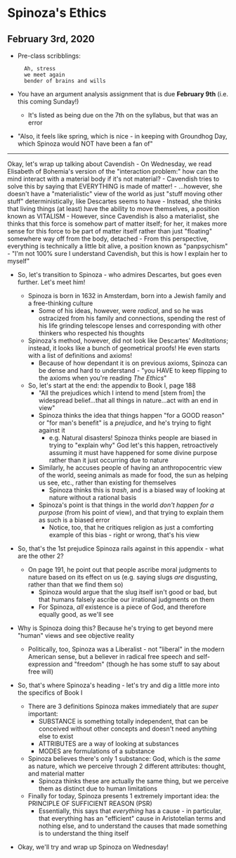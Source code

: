 # Spinoza's Ethics

## February 3rd, 2020

- Pre-class scribblings:

        Ah, stress
        we meet again
        bender of brains and wills

- You have an argument analysis assignment that is due **February 9th** (i.e. this coming Sunday!)
    - It's listed as being due on the 7th on the syllabus, but that was an error
- "Also, it feels like spring, which is nice - in keeping with Groundhog Day, which Spinoza would NOT have been a fan of"
--------------------------------------------------------------------------------

Okay, let's wrap up talking about Cavendish
    - On Wednesday, we read Elisabeth of Bohemia's version of the "interaction problem:" how can the mind interact with a material body if it's not material?
    - Cavendish tries to solve this by saying that EVERYTHING is made of matter!
        - ...however, she doesn't have a "materialistic" view of the world as just "stuff moving other stuff" deterministically, like Descartes seems to have
        - Instead, she thinks that living things (at least) have the ability to move themselves, a position known as VITALISM
            - However, since Cavendish is also a materialist, she thinks that this force is somehow part of matter itself; for her, it makes more sense for this force to be part of matter itself rather than just "floating" somewhere way off from the body, detached
            - From this perspective, everything is technically a little bit alive, a position known as "panpsychism"
    - "I'm not 100% sure I understand Cavendish, but this is how I explain her to myself"

- So, let's transition to Spinoza - who admires Descartes, but goes even further. Let's meet him!
    - Spinoza is born in 1632 in Amsterdam, born into a Jewish family and a free-thinking culture
        - Some of his ideas, however, were *radical*, and so he was ostracized from his family and connections, spending the rest of his life grinding telescope lenses and corresponding with other thinkers who respected his thoughts
    - Spinoza's method, however, did not look like Descartes' *Meditations*; instead, it looks like a bunch of geometrical proofs! He even starts with a list of definitions and axioms!
        - Because of how dependant it is on previous axioms, Spinoza can be dense and hard to understand - "you HAVE to keep flipping to the axioms when you're reading *The Ethics*"
    - So, let's start at the end: the appendix to Book I, page 188
        - "All the prejudices which I intend to mend [stem from] the widespread belief...that all things in nature...act with an end in view"
        - Spinoza thinks the idea that things happen "for a GOOD reason" or "for man's benefit" is a *prejudice*, and he's trying to fight against it
            - e.g. Natural disasters! Spinoza thinks people are biased in trying to "explain why" God let's this happen, retroactively assuming it must have happened for some divine purpose rather than it just occurring due to nature
        - Similarly, he accuses people of having an anthropocentric view of the world, seeing animals as made for food, the sun as helping us see, etc., rather than existing for themselves
            - Spinoza thinks this is *trash*, and is a biased way of looking at nature without a rational basis
        - Spinoza's point is that things in the world *don't happen for a purpose* (from his point of view), and that trying to explain them as such is a biased error
            - Notice, too, that he critiques religion as just a comforting example of this bias - right or wrong, that's his view

- So, that's the 1st prejudice Spinoza rails against in this appendix - what are the other 2?
    - On page 191, he point out that people ascribe moral judgments to nature based on its effect on us (e.g. saying slugs *are* disgusting, rather than that we find them so)
        - Spinoza would argue that the slug itself isn't good or bad, but that humans falsely ascribe our irrational judgments on them
        - For Spinoza, *all* existence is a piece of God, and therefore equally good, as we'll see

- Why is Spinoza doing this? Because he's trying to get beyond mere "human" views and see objective reality
    - Politically, too, Spinoza was a Liberalist - not "liberal" in the modern American sense, but a believer in radical free speech and self-expression and "freedom" (though he has some stuff to say about free will)

- So, that's where Spinoza's heading - let's try and dig a little more into the specifics of Book I
    - There are 3 definitions Spinoza makes immediately that are *super* important:
        - SUBSTANCE is something totally independent, that can be conceived without other concepts and doesn't need anything else to exist
        - ATTRIBUTES are a way of looking at substances
        - MODES are formulations of a substance
    - Spinoza believes there's only 1 substance: God, which is the *same* as nature, which we perceive through 2 different attributes: thought, and material matter
        - Spinoza thinks these are actually the same thing, but we perceive them as distinct due to human limitations
    - Finally for today, Spinoza presents 1 extremely important idea: the PRINCIPLE OF SUFFICIENT REASON (PSR)
        - Essentially, this says that *everything* has a cause - in particular, that everything has an "efficient" cause in Aristotelian terms and nothing else, and to understand the causes that made something is to understand the thing itself

- Okay, we'll try and wrap up Spinoza on Wednesday!
